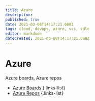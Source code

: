 ```yaml
---
title: Azure
description: 
published: true
date: 2021-03-08T14:17:21.600Z
tags: cloud, devops, azure, vcs, sdlc
editor: markdown
dateCreated: 2021-03-08T14:17:21.600Z
---
```


# Azure
Azure boards, Azure repos
- [Azure Boards](/training/azure/azure_boards)
{.links-list}
- [Azure Repos](/training/azure/azure_repos)
{.links-list}